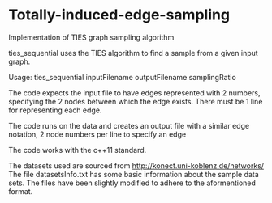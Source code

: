 # Totally-induced-edge-sampling
Implementation of TIES graph sampling algorithm

ties_sequential uses the TIES algorithm to find a sample from a given input graph.

Usage: ties_sequential inputFilename outputFilename samplingRatio

The code expects the input file to have edges represented with 2 numbers, specifying the 2 nodes between which the edge exists.
There must be 1 line for representing each edge.

The code runs on the data and creates an output file with a similar edge notation, 2 node numbers per line to specify an edge

The code works with the c++11 standard.

The datasets used are sourced from http://konect.uni-koblenz.de/networks/
The file datasetsInfo.txt has some basic information about the sample data sets. The files have been slightly modified to adhere
to the aformentioned format.
